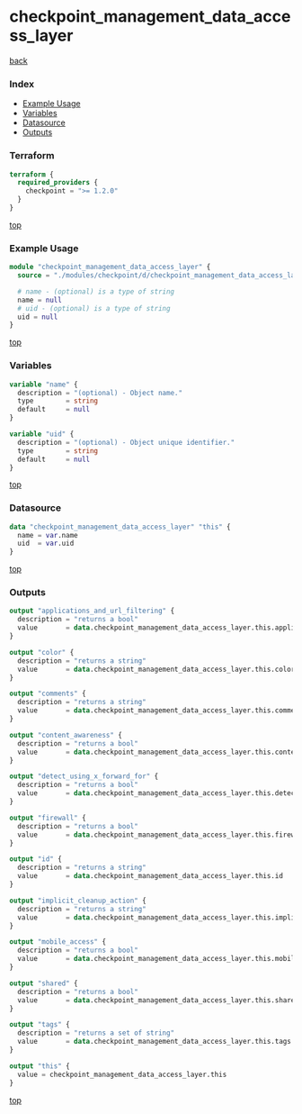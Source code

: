 # checkpoint_management_data_access_layer

[back](../checkpoint.md)

### Index

- [Example Usage](#example-usage)
- [Variables](#variables)
- [Datasource](#datasource)
- [Outputs](#outputs)

### Terraform

```terraform
terraform {
  required_providers {
    checkpoint = ">= 1.2.0"
  }
}
```

[top](#index)

### Example Usage

```terraform
module "checkpoint_management_data_access_layer" {
  source = "./modules/checkpoint/d/checkpoint_management_data_access_layer"

  # name - (optional) is a type of string
  name = null
  # uid - (optional) is a type of string
  uid = null
}
```

[top](#index)

### Variables

```terraform
variable "name" {
  description = "(optional) - Object name."
  type        = string
  default     = null
}

variable "uid" {
  description = "(optional) - Object unique identifier."
  type        = string
  default     = null
}
```

[top](#index)

### Datasource

```terraform
data "checkpoint_management_data_access_layer" "this" {
  name = var.name
  uid  = var.uid
}
```

[top](#index)

### Outputs

```terraform
output "applications_and_url_filtering" {
  description = "returns a bool"
  value       = data.checkpoint_management_data_access_layer.this.applications_and_url_filtering
}

output "color" {
  description = "returns a string"
  value       = data.checkpoint_management_data_access_layer.this.color
}

output "comments" {
  description = "returns a string"
  value       = data.checkpoint_management_data_access_layer.this.comments
}

output "content_awareness" {
  description = "returns a bool"
  value       = data.checkpoint_management_data_access_layer.this.content_awareness
}

output "detect_using_x_forward_for" {
  description = "returns a bool"
  value       = data.checkpoint_management_data_access_layer.this.detect_using_x_forward_for
}

output "firewall" {
  description = "returns a bool"
  value       = data.checkpoint_management_data_access_layer.this.firewall
}

output "id" {
  description = "returns a string"
  value       = data.checkpoint_management_data_access_layer.this.id
}

output "implicit_cleanup_action" {
  description = "returns a string"
  value       = data.checkpoint_management_data_access_layer.this.implicit_cleanup_action
}

output "mobile_access" {
  description = "returns a bool"
  value       = data.checkpoint_management_data_access_layer.this.mobile_access
}

output "shared" {
  description = "returns a bool"
  value       = data.checkpoint_management_data_access_layer.this.shared
}

output "tags" {
  description = "returns a set of string"
  value       = data.checkpoint_management_data_access_layer.this.tags
}

output "this" {
  value = checkpoint_management_data_access_layer.this
}
```

[top](#index)